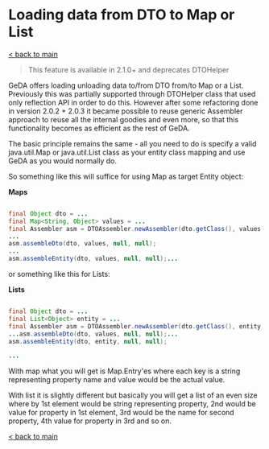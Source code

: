 # Loading data from DTO to Map or List

[< back to main](https://github.com/inspire-software/geda-genericdto/tree/master/wiki)

> This feature is available in 2.1.0+ and deprecates DTOHelper

GeDA offers loading unloading data to/from DTO from/to Map or a List. Previously this was partially supported through DTOHelper class that used only reflection API in order to do this. However after some refactoring done in version 2.0.2 + 2.0.3 it became possible to reuse generic Assembler approach to reuse all the internal goodies and even more, so that this functionality becomes as efficient as the rest of GeDA.

The basic principle remains the same - all you need to do is specify a valid java.util.Map or java.util.List class as your entity class mapping and use GeDA as you would normally do.

So something like this will suffice for using Map as target Entity object:

**Maps**

```java

final Object dto = ...
final Map<String, Object> values = ...
final Assembler asm = DTOAssembler.newAssembler(dto.getClass(), values.getClass());
...
asm.assembleDto(dto, values, null, null);
...
asm.assembleEntity(dto, values, null, null);...
```

 or something like this for Lists:

**Lists**

```java

final Object dto = ...
final List<Object> entity = ...
final Assembler asm = DTOAssembler.newAssembler(dto.getClass(), entity.getClass());
...asm.assembleDto(dto, values, null, null);...
asm.assembleEntity(dto, entity, null, null);

...
```


With map what you will get is Map.Entry'es where each key is a string representing property name and value would be the actual value.

With list it is slightly different but basically you will get a list of an even size where by 1st element would be string representing property, 2nd would be value for property in 1st element, 3rd would be the name for second property, 4th value for property in 3rd and so on.


[< back to main](https://github.com/inspire-software/geda-genericdto/tree/master/wiki)
